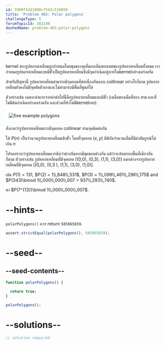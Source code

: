 ```yaml
---
id: 5900f53d1000cf542c510050
title: 'Problem 465: Polar polygons'
challengeType: 5
forumTopicId: 302140
dashedName: problem-465-polar-polygons
---
```


# --description--

kernel ของรูปหลายเหลี่ยมถูกกำหนดโดยชุดของจุดที่มองเห็นขอบเขตของรูปหลายเหลี่ยมทั้งหมด เรากำหนดรูปหลายเหลี่ยมแบบมีขั้วเป็นรูปหลายเหลี่ยมซึ่งมีจุดกำเนิดอยู่ภายในkernelอย่างเคร่งครัด

สำหรับปัญหานี้ รูปหลายเหลี่ยมสามารถมีจุดยอดที่ต่อเนื่องกันแบบ collinear อย่างไรก็ตาม รูปหลายเหลี่ยมยังคงไม่มีจุดตัดตัวเองและไม่สามารถมีพื้นที่ศูนย์ได้

ตัวอย่างเช่น เฉพาะค่าแรกจากค่าต่อไปนี้คือรูปหลายเหลี่ยมแบบมีขั้ว (เมล็ดของเม็ดที่สอง สาม และสี่ไม่มีต้นกำเนิดอย่างเคร่งครัด และส่วนที่ห้าไม่มีkernelเลย):

<img class="img-responsive center-block" alt="five example polygons" src="https://cdn.freecodecamp.org/curriculum/project-euler/polar-polygons.png" style="background-color: white; padding: 10px;">

สังเกตว่ารูปหลายเหลี่ยมแรกมีจุดยอด collinear สามจุดติดต่อกัน

ให้ $P(n)$ เป็นจำนวนรูปหลายเหลี่ยมเชิงขั้ว โดยที่จุดยอด $(x, y)$ มีพิกัดจำนวนเต็มที่มีค่าสัมบูรณ์ไม่เกิน $n$

โปรดทราบว่ารูปหลายเหลี่ยมควรนับว่าต่างกันหากมีชุดขอบต่างกัน แม้ว่าจะล้อมรอบพื้นที่เดียวกันก็ตาม ตัวอย่างเช่น รูปหลายเหลี่ยมที่มีจุดยอด [(0,0), (0,3), (1,1), (3,0)] แตกต่างจากรูปหลายเหลี่ยมที่มีจุดยอด [(0,0), (0,3 ), (1,1), (3,0), (1,0)].

เช่น $P(1) = 131$, $P(2) = 1\\,648\\,531$, $P(3) = 1\\,099\\,461\\,296\\,175$ and $P(343)\bmod 1\\,000\\,000\\,007 = 937\\,293\\,740$.

หา $P(7^{13})\bmod 1\\,000\\,000\\,007$.

# --hints--

`polarPolygons()` ควร return `585965659`.

```js
assert.strictEqual(polarPolygons(), 585965659);
```

# --seed--

## --seed-contents--

```js
function polarPolygons() {

  return true;
}

polarPolygons();
```

# --solutions--

```js
// solution required
```
